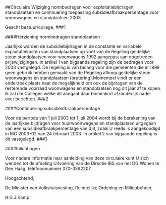 <meta http-equiv='Content-Type' content='text/html; charset=utf-8' />

##Circulaire Wijziging normbedragen voor exploitatiebijdragen standplaatsen en continuering toepassing subsidieafbraakpercentage voor woonwagens en standplaatsen 2003

Geacht bestuur/college, 
###1 

####Herziening normbedragen standplaatsen

Jaarlijks worden de subsidiebijdragen in de constante en variabele exploitatiekosten van standplaatsen op voet van de Regeling geldelijke steun standplaatsen voor woonwagens 1992 aangepast aan opgetreden prijswijzigingen. In artikel 1 van bijgaande regeling zijn de bedragen voor 2003 vastgelegd. De regeling is van belang voor die gemeenten die in 1999 geen gebruik hebben gemaakt van de Regeling afkoop geldelijke steun woonwagens en standplaatsen (brutering).Momenteel vindt er een onderzoek plaats naar de mogelijkheid om ook de bijdragen van de resterende voorraad woonwagens en standplaatsen nog dit jaar af te kopen. Ik zal die Colleges welke dit aangaat daar binnenkort afzonderlijk nader over berichten.
###2 

####Continuering subsidieafbraakpercentage

Voor de periode van 1 juli 2003 tot 1 juli 2004 wordt bij de berekening van de jaarlijkse bijdragen voor huurwoonwagens en standplaatsen uitgegaan van een subsidieafbraakpercentage van 3,8, zoals U reeds is aangekondigd in MG 2003-02 van 24 februari 2003. In artikel 2 van bijgaande regeling is dit vastgelegd. 
###3 

####Inlichtingen

Voor nadere informatie naar aanleiding van deze circulaire kunt U zich wenden tot de afdeling Uitvoering van de Directie IBS van het DG Wonen te Den Haag, telefoonnummer 070-3392207.

Hoogachtend,

De 
Minister van Volkshuisvesting, Ruimtelijke Ordening en Milieubeheer,

H.G.J.Kamp
